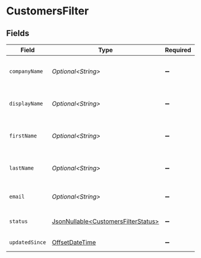 # CustomersFilter


## Fields

| Field                                                                                     | Type                                                                                      | Required                                                                                  | Description                                                                               | Example                                                                                   |
| ----------------------------------------------------------------------------------------- | ----------------------------------------------------------------------------------------- | ----------------------------------------------------------------------------------------- | ----------------------------------------------------------------------------------------- | ----------------------------------------------------------------------------------------- |
| `companyName`                                                                             | *Optional\<String>*                                                                       | :heavy_minus_sign:                                                                        | Company Name of customer to search for                                                    | SpaceX                                                                                    |
| `displayName`                                                                             | *Optional\<String>*                                                                       | :heavy_minus_sign:                                                                        | Display Name of customer to search for                                                    | Techno King                                                                               |
| `firstName`                                                                               | *Optional\<String>*                                                                       | :heavy_minus_sign:                                                                        | First name of customer to search for                                                      | Elon                                                                                      |
| `lastName`                                                                                | *Optional\<String>*                                                                       | :heavy_minus_sign:                                                                        | Last name of customer to search for                                                       | Musk                                                                                      |
| `email`                                                                                   | *Optional\<String>*                                                                       | :heavy_minus_sign:                                                                        | Email of customer to search for                                                           | elon@spacex.com                                                                           |
| `status`                                                                                  | [JsonNullable\<CustomersFilterStatus>](../../models/components/CustomersFilterStatus.md)  | :heavy_minus_sign:                                                                        | Status of customer to filter on                                                           | active                                                                                    |
| `updatedSince`                                                                            | [OffsetDateTime](https://docs.oracle.com/javase/8/docs/api/java/time/OffsetDateTime.html) | :heavy_minus_sign:                                                                        | N/A                                                                                       | 2020-09-30T07:43:32.000Z                                                                  |